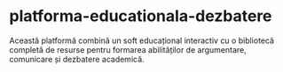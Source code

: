 # platforma-educationala-dezbatere
Această platformă combină un soft educațional interactiv cu o bibliotecă completă de resurse pentru formarea abilităților de argumentare, comunicare și dezbatere academică.
